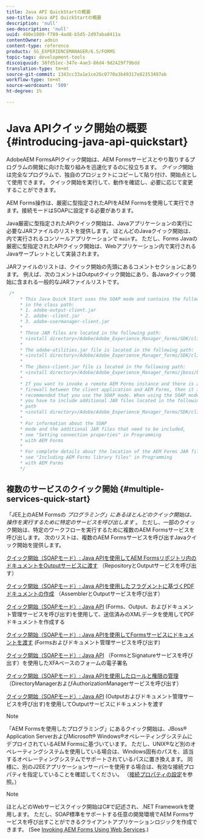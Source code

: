 ```yaml
---
title: Java API QuickStartの概要
seo-title: Java API QuickStartの概要
description: 'null'
seo-description: 'null'
uuid: 480e1809-f789-4ad8-b5d5-2d97aba8411a
contentOwner: admin
content-type: reference
products: SG_EXPERIENCEMANAGER/6.5/FORMS
topic-tags: development-tools
discoiquuid: 38fd51ec-347e-4ae3-86d4-9d2429f79bdd
translation-type: tm+mt
source-git-commit: 1343cc33a1e1ce26c0770a3b49317e82353497ab
workflow-type: tm+mt
source-wordcount: '509'
ht-degree: 1%

---
```



# Java APIクイック開始の概要 {#introducing-java-api-quickstart}

AdobeAEM FormsAPIクイック開始は、AEM Formsサービスとやり取りするプログラムの開発に向けた取り組みを迅速化するのに役立ちます。 *クイック*&#x200B;開始は完全なプログラムで、独自のプロジェクトにコピーして貼り付け、開始点として使用できます。 クイック開始を実行して、動作を確認し、必要に応じて変更することができます。

AEM Forms操作は、厳密に型指定されたAPIをAEM Formsを使用して実行できます。接続モードはSOAPに設定する必要があります。

Java厳密に型指定されたAPIクイック開始は、Javaアプリケーションの実行に必要なJARファイルのリストを提供します。 ほとんどのJavaクイック開始は、内で実行されるコンソールアプリケーションで `main`す。 ただし、Forms Javaの厳密に型指定されたAPIクイック開始は、Webアプリケーション内で実行されるJavaサーブレットとして実装されます。

JARファイルのリストは、クイック開始の先頭にあるコメントセクションにあります。 例えば、次のコメントはOutputクイック開始にあり、各Javaクイック開始に含まれる一般的なJARファイルリストです。

```java
 /*
     * This Java Quick Start uses the SOAP mode and contains the following JAR files
     * in the class path:
     * 1. adobe-output-client.jar
     * 2. adobe--client.jar
     * 3. adobe-usermanager-client.jar
     *
     * These JAR files are located in the following path:
     * <install directory>/Adobe/Adobe_Experience_Manager_forms/SDK/client-libs/common
     *
     * The adobe-utilities.jar file is located in the following path:
     * <install directory>/Adobe/Adobe_Experience_Manager_forms/SDK/client-libs/jboss
     *
     * The jboss-client.jar file is located in the following path:
     * <install directory>/Adobe/Adobe_Experience_Manager_forms/jboss/bin/client
     *
     * If you want to invoke a remote AEM Forms instance and there is a
     * firewall between the client application and AEM Forms, then it is
     * recommended that you use the SOAP mode. When using the SOAP mode,
     * you have to include additional JAR files located in the following
     * path
     * <install directory>/Adobe/Adobe_Experience_Manager_forms/SDK/client-libs/thirdparty
     *
     * For information about the SOAP
     * mode and the additional JAR files that need to be included,
     * see "Setting connection properties" in Programming
     * with AEM Forms
     *
     * For complete details about the location of the AEM Forms JAR files,
     * see "Including AEM Forms library files" in Programming
     * with AEM Forms
     */
```

## 複数のサービスのクイック開始 {#multiple-services-quick-start}

「JEE上のAEM Formsの *プログラミング」にあるほとんどのクイック開始は、操作を実行するために特定のサービスを呼び出します* 。 ただし、一部のクイック開始は、特定のワークフローを実行するために複数のAEM Formsサービスを呼び出します。 次のリストは、複数のAEM Formsサービスを呼び出すJavaクイック開始を提供します。

[クイック開始（SOAPモード）: Java APIを使用してAEM Formsリポジトリ内のドキュメントをOutputサービスに渡す](/help/forms/developing/output-service-java-api-quick.md#quick-start-soap-mode-passing-a-document-located-in-the-repository-to-the-output-service-using-the-java-api) （RepositoryとOutputサービスを呼び出す）

[クイック開始（SOAPモード）: Java APIを使用したフラグメントに基づくPDFドキュメントの作成](/help/forms/developing/output-service-java-api-quick.md#quick-start-soap-mode-creating-a-pdf-document-based-on-fragments-using-the-java-api) （AssemblerとOutputサービスを呼び出す）

[クイック開始（SOAPモード）: Java API](/help/forms/developing/forms-service-api-quick-starts.md#quick-start-soap-mode-creating-pdf-documents-with-submitted-xml-data-using-the-java-api) (Forms、Output、およびドキュメント管理サービスを呼び出す)を使用して、送信済みのXMLデータを使用してPDFドキュメントを作成する

[クイック開始（SOAPモード）: Java APIを使用してFormsサービスにドキュメントを渡す](/help/forms/developing/forms-service-api-quick-starts.md#quick-start-soap-mode-passing-documents-to-the-forms-service-using-the-java-api) (Formsおよびドキュメント管理サービスを呼び出す)

[クイック開始（SOAPモード）: Java API](/help/forms/developing/signature-service-java-api-quick.md#quick-start-soap-mode-digitally-signing-a-xfa-based-form-using-the-java-api) （FormsとSignatureサービスを呼び出す）を使用したXFAベースのフォームの電子署名

[クイック開始（SOAPモード）: Java APIを使用したロールと権限の管理](/help/forms/developing/user-manager-java-api-quick.md#quick-start-soap-mode-managing-roles-and-permissions-using-the-java-api) （DirectoryManagerおよびAuthorizationManagerサービスを呼び出す）

[クイック開始（SOAPモード）: Java API](/help/forms/developing/output-service-java-api-quick.md#quick-start-soap-mode-passing-documents-to-the-output-service-using-the-java-api) (Outputおよびドキュメント管理サービスを呼び出す)を使用してOutputサービスにドキュメントを渡す

>[!NOTE]
>
>「AEM Formsを使用したプログラミング」にあるクイック開始は、JBoss® Application ServerおよびMicrosoft® Windows®オペレーティングシステムにデプロイされているAEM Formsに基づいています。 ただし、UNIX®など別のオペレーティングシステムを使用している場合は、Windows固有のパスを、該当するオペレーティングシステムでサポートされているパスに置き換えます。 同様に、別のJ2EEアプリケーションサーバーを使用する場合は、有効な接続プロパティを指定していることを確認してください。 （[接続プロパティの設定](/help/forms/developing/invoking-aem-forms-using-java.md#setting-connection-properties)を参照。）

>[!NOTE]
>
>ほとんどのWebサービスクイック開始はC#で記述され、.NET Frameworkを使用します。 ただし、SOAP標準をサポートする任意の開発環境でAEM Formsサービスを呼び出すことができるクライアントアプリケーションロジックを作成できます。 (See [Invoking AEM Forms Using Web Services](/help/forms/developing/invoking-aem-forms-using-web.md#invoking-aem-forms-using-web-services).)


